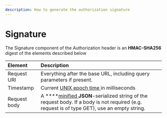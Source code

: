 ```yaml
---
description: How to generate the authorization signature
---
```


# Signature

The Signature component of the Authorization header is an **HMAC-SHA256** digest of the elements described below  


| Element | Description |
| :--- | :--- |
| Request URI | Everything after the base URL, including query parameters if present. |
| Timestamp | Current [UNIX epoch time ](https://www.unixtimestamp.com/)in milliseconds |
| Request body | A ****[minified ](https://codebeautify.org/jsonminifier)**JSON**-serialized string of the request body. If a body is not required \(e.g. request is of type GET\), use an empty string. |

